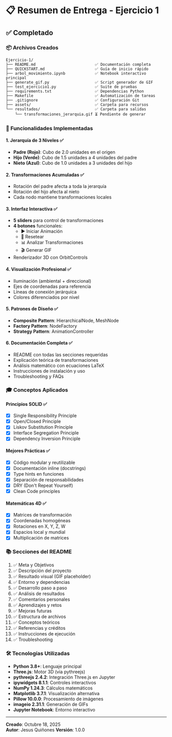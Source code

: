 # 📋 Resumen de Entrega - Ejercicio 1

## ✅ Completado

### 📦 Archivos Creados

```
Ejercicio-1/
├── README.md                          ✅ Documentación completa
├── QUICKSTART.md                      ✅ Guía de inicio rápido
├── arbol_movimiento.ipynb             ✅ Notebook interactivo principal
├── generate_gif.py                    ✅ Script generador de GIF
├── test_ejercicio1.py                 ✅ Suite de pruebas
├── requirements.txt                   ✅ Dependencias Python
├── Makefile                           ✅ Automatización de tareas
├── .gitignore                         ✅ Configuración Git
├── assets/                            ✅ Carpeta para recursos
└── resultados/                        ✅ Carpeta para salidas
    └── transformaciones_jerarquia.gif ⏳ Pendiente de generar
```

### 🎯 Funcionalidades Implementadas

#### 1. Jerarquía de 3 Niveles ✅
- **Padre (Rojo)**: Cubo de 2.0 unidades en el origen
- **Hijo (Verde)**: Cubo de 1.5 unidades a 4 unidades del padre
- **Nieto (Azul)**: Cubo de 1.0 unidades a 3 unidades del hijo

#### 2. Transformaciones Acumuladas ✅
- Rotación del padre afecta a toda la jerarquía
- Rotación del hijo afecta al nieto
- Cada nodo mantiene transformaciones locales

#### 3. Interfaz Interactiva ✅
- **5 sliders** para control de transformaciones
- **4 botones** funcionales:
  - ▶️ Iniciar Animación
  - 🔄 Resetear
  - 📊 Analizar Transformaciones
  - 🎬 Generar GIF
- Renderizador 3D con OrbitControls

#### 4. Visualización Profesional ✅
- Iluminación (ambiental + direccional)
- Ejes de coordenadas para referencia
- Líneas de conexión jerárquica
- Colores diferenciados por nivel

#### 5. Patrones de Diseño ✅
- **Composite Pattern**: HierarchicalNode, MeshNode
- **Factory Pattern**: NodeFactory
- **Strategy Pattern**: AnimationController

#### 6. Documentación Completa ✅
- README con todas las secciones requeridas
- Explicación teórica de transformaciones
- Análisis matemático con ecuaciones LaTeX
- Instrucciones de instalación y uso
- Troubleshooting y FAQs

### 🎓 Conceptos Aplicados

#### Principios SOLID ✅
- [x] Single Responsibility Principle
- [x] Open/Closed Principle
- [x] Liskov Substitution Principle
- [x] Interface Segregation Principle
- [x] Dependency Inversion Principle

#### Mejores Prácticas ✅
- [x] Código modular y reutilizable
- [x] Documentación inline (docstrings)
- [x] Type hints en funciones
- [x] Separación de responsabilidades
- [x] DRY (Don't Repeat Yourself)
- [x] Clean Code principles

#### Matemáticas 4D ✅
- [x] Matrices de transformación
- [x] Coordenadas homogéneas
- [x] Rotaciones en X, Y, Z, W
- [x] Espacios local y mundial
- [x] Multiplicación de matrices

### 📚 Secciones del README

1. ✅ Meta y Objetivos
2. ✅ Descripción del proyecto
3. ✅ Resultado visual (GIF placeholder)
4. ✅ Entorno y dependencias
5. ✅ Desarrollo paso a paso
6. ✅ Análisis de resultados
7. ✅ Comentarios personales
8. ✅ Aprendizajes y retos
9. ✅ Mejoras futuras
10. ✅ Estructura de archivos
11. ✅ Conceptos teóricos
12. ✅ Referencias y créditos
13. ✅ Instrucciones de ejecución
14. ✅ Troubleshooting

### 🛠️ Tecnologías Utilizadas

- **Python 3.8+**: Lenguaje principal
- **Three.js**: Motor 3D (via pythreejs)
- **pythreejs 2.4.2**: Integración Three.js en Jupyter
- **ipywidgets 8.1.1**: Controles interactivos
- **NumPy 1.24.3**: Cálculos matemáticos
- **Matplotlib 3.7.1**: Visualización alternativa
- **Pillow 10.0.0**: Procesamiento de imágenes
- **imageio 2.31.1**: Generación de GIFs
- **Jupyter Notebook**: Entorno interactivo


---

**Creado**: Octubre 18, 2025  
**Autor**: Jesus Quiñones
**Versión**: 1.0.0
